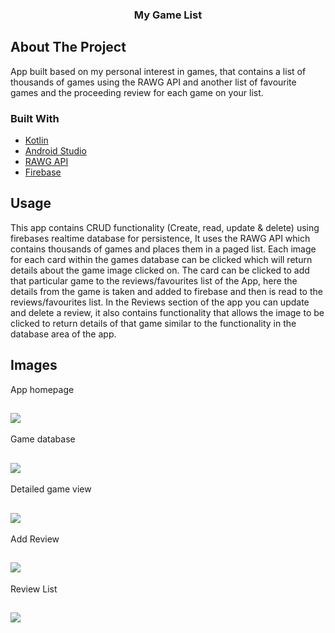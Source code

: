  <h3 align="center">My Game List</h3>

<!-- ABOUT THE PROJECT -->
## About The Project
App built based on my personal interest in games, that contains a list of thousands of games using the RAWG API and another list of favourite games and the proceeding review for each game on your list.

### Built With

* [Kotlin](https://kotlinlang.org/)
* [Android Studio](https://developer.android.com/studio)
* [RAWG API](https://rawg.io/apidocs)
* [Firebase](https://firebase.google.com/docs/database)

<!-- USAGE EXAMPLES -->
## Usage

This app contains CRUD functionality (Create, read, update & delete) using firebases realtime database for persistence, It uses the RAWG API which contains thousands of games and places them in a paged list. Each image for each card within the games database can be clicked which will return details about the game image clicked on. The card can be clicked to add that particular game to the reviews/favourites list of the App, here the details from the game is taken and added to firebase and then is read to the reviews/favourites list. In the Reviews section of the app you can update and delete a review, it also contains functionality that allows the image to be clicked to return details of that game similar to the functionality in the database area of the app.

<!-- APP IMAGES -->
## Images

  App homepage 
## ![](https://user-images.githubusercontent.com/78083043/115963126-4fb41e80-a516-11eb-8930-e663b05c8b7e.png)


Game database 
## ![](https://user-images.githubusercontent.com/78083043/115963268-7d996300-a516-11eb-9942-47ca18a96b44.png)


Detailed game view 
## ![](https://user-images.githubusercontent.com/78083043/115963314-b46f7900-a516-11eb-80f2-89499b638905.png)


Add Review
## ![](https://user-images.githubusercontent.com/78083043/115963382-f39dca00-a516-11eb-8bc9-70f7d58466fd.png)

Review List
## ![](https://user-images.githubusercontent.com/78083043/115963557-b84fcb00-a517-11eb-9677-0a0fc624f989.png)






